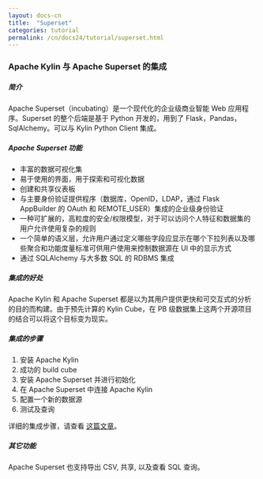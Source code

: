 ```yaml
---
layout: docs-cn
title:  "Superset"
categories: tutorial
permalink: /cn/docs24/tutorial/superset.html
---
```

### Apache Kylin 与 Apache Superset 的集成

##### 简介
Apache Superset（incubating）是一个现代化的企业级商业智能 Web 应用程序。Superset 的整个后端是基于 Python 开发的，用到了 Flask，Pandas，SqlAlchemy。可以与 Kylin Python Client 集成。

##### Apache Superset 功能
* 丰富的数据可视化集
* 易于使用的界面，用于探索和可视化数据
* 创建和共享仪表板
* 与主要身份验证提供程序（数据库，OpenID，LDAP，通过 Flask AppBuilder 的 OAuth 和 REMOTE_USER）集成的企业级身份验证
* 一种可扩展的，高粒度的安全/权限模型，对于可以访问个人特征和数据集的用户允许使用复杂的规则
* 一个简单的语义层，允许用户通过定义哪些字段应显示在哪个下拉列表以及哪些聚合和功能度量标准可供用户使用来控制数据源在 UI 中的显示方式
* 通过 SQLAlchemy 与大多数 SQL 的 RDBMS 集成

##### 集成的好处
Apache Kylin 和 Apache Superset 都是以为其用户提供更快和可交互式的分析的目的而构建。由于预先计算的 Kylin Cube，在 PB 级数据集上这两个开源项目的结合可以将这个目标变为现实。

##### 集成的步骤
1. 安装 Apache Kylin
2. 成功的 build cube
3. 安装 Apache Superset 并进行初始化
4. 在 Apache Superset 中连接 Apache Kylin
5. 配置一个新的数据源
6. 测试及查询

详细的集成步骤，请查看 [这篇文章](http://kylin.apache.org/blog/2018/01/01/kylin-and-superset/)。

##### 其它功能
Apache Superset 也支持导出 CSV, 共享, 以及查看 SQL 查询。
